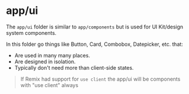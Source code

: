 # app/ui

The `app/ui` folder is similar to `app/components` but is used for UI Kit/design system components.

In this folder go things like Button, Card, Combobox, Datepicker, etc. that:

- Are used in many many places.
- Are designed in isolation.
- Typically don't need more than client-side states.

> If Remix had support for `use client` the app/ui will be components with "use client" always
